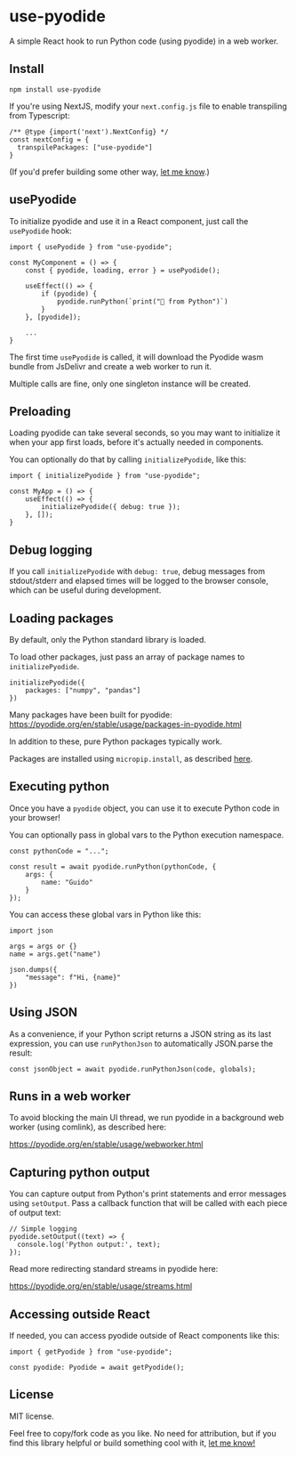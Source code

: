 # use-pyodide

A simple React hook to run Python code (using pyodide) in a web worker.

## Install

```
npm install use-pyodide
```

If you're using NextJS, modify your `next.config.js` file to enable transpiling from Typescript:

```
/** @type {import('next').NextConfig} */
const nextConfig = {
  transpilePackages: ["use-pyodide"]
}
```

(If you'd prefer building some other way,
[let me know](https://twitter.com/holdenmatt/).)

## usePyodide

To initialize pyodide and use it in a React component,
just call the `usePyodide` hook:

```
import { usePyodide } from "use-pyodide";

const MyComponent = () => {
    const { pyodide, loading, error } = usePyodide();

    useEffect(() => {
        if (pyodide) {
            pyodide.runPython(`print("👋 from Python")`)
        }
    }, [pyodide]);

    ...
}
```

The first time `usePyodide` is called, it will download the Pyodide
wasm bundle from JsDelivr and create a web worker to run it.

Multiple calls are fine, only one singleton instance will be created.

## Preloading

Loading pyodide can take several seconds, so you may want to initialize
it when your app first loads, before it's actually needed in components.

You can optionally do that by calling `initializePyodide`, like this:

```
import { initializePyodide } from "use-pyodide";

const MyApp = () => {
    useEffect(() => {
        initializePyodide({ debug: true });
    }, []);
}
```

## Debug logging

If you call `initializePyodide` with `debug: true`, debug messages from
stdout/stderr and elapsed times will be logged to the browser console,
which can be useful during development.

## Loading packages

By default, only the Python standard library is loaded.

To load other packages, just pass an array of package names to `initializePyodide`.

```
initializePyodide({
    packages: ["numpy", "pandas"]
})
```

Many packages have been built for pyodide:
https://pyodide.org/en/stable/usage/packages-in-pyodide.html

In addition to these, pure Python packages typically work.

Packages are installed using `micropip.install`, as described
[here](https://pyodide.org/en/stable/usage/loading-packages.html#loading-packages).

## Executing python

Once you have a `pyodide` object, you can use it to execute Python code
in your browser!

You can optionally pass in global vars to the Python execution namespace.

```
const pythonCode = "...";

const result = await pyodide.runPython(pythonCode, {
    args: {
        name: "Guido"
    }
});
```

You can access these global vars in Python like this:

```
import json

args = args or {}
name = args.get("name")

json.dumps({
    "message": f"Hi, {name}"
})
```

## Using JSON

As a convenience, if your Python script returns a JSON string as its last expression, you can
use `runPythonJson` to automatically JSON.parse the result:

```
const jsonObject = await pyodide.runPythonJson(code, globals);
```

## Runs in a web worker

To avoid blocking the main UI thread, we run pyodide in a background web worker
(using comlink), as described here:

https://pyodide.org/en/stable/usage/webworker.html

## Capturing python output

You can capture output from Python's print statements and error messages using `setOutput`. Pass a callback function that will be called with each piece of output text:

```
// Simple logging
pyodide.setOutput((text) => {
  console.log('Python output:', text);
});
```

Read more redirecting standard streams in pyodide here:

https://pyodide.org/en/stable/usage/streams.html

## Accessing outside React

If needed, you can access pyodide outside of React components like this:

```
import { getPyodide } from "use-pyodide";

const pyodide: Pyodide = await getPyodide();
```

## License

MIT license.

Feel free to copy/fork code as you like. No need for attribution, but if you
find this library helpful or build something cool with it, [let me know!](https://twitter.com/holdenmatt/)
